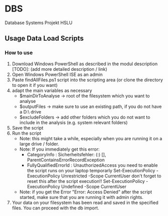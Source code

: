 # DBS

Database Systems Projekt HSLU

## Usage Data Load Scripts

### How to use

1. Download Windows PowerShell as described in the modul description
    [TODO]: (add more detailed description / link)
2. Open Windows PowerShell ISE as an admin
3. Paste findAllFiles.ps1 script into the scripting area (or clone the directory to open it if you want)
4. adapt the main variables as necessary
   - $mainDirToAnalyse -> root of the filesystem which you want to analyse
   - $outputFiles -> make sure to use an existing path, if you do not have a D:\ drive
   - $excludeFolders -> add other folders which you do not want to include in the analysis (e.g. system relevant folders)
5. Save the script
6. Run the script
   - Note: this might take a while, especially when you are running it on a large drive / folder.
   - Note: If you immediately get this error:
      - CategoryInfo          : Sicherheitsfehler: (:) [], ParentContainsErrorRecordException
      - FullyQualifiedErrorId : UnauthorizedAccess
      you need to enable the script runs on your laptop temporarly
      Set-ExecutionPolicy -ExecutionPolicy Unrestricted -Scope CurrentUser
      don't forget to reset this after the script execution!!
      Set-ExecutionPolicy -ExecutionPolicy Undefined -Scope CurrentUser
   - Note: if you get the Error "Error: Access Denied" after the script started, make sure that you are running it with admin rights.
7. Your data on your filesystem has been read and saved in the specified files. You can proceed with the db import.

